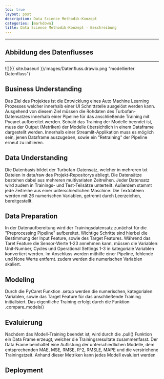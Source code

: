 ```yaml
---
toc: true
layout: post
description: Data Science Methodik-Konzept
categories: [markdown]
title: Data Science Methodik-Konzept - Beschreibung
---
```

---
## Abbildung des Datenflusses
---
![]({{ site.baseurl }}/images/Datenfluss.drawio.png "modellierter Datenfluss")

## Business Understanding

Das Ziel des Projektes ist die Entwicklung eines Auto Machine Learning Prozesses welcher innerhalb einer UI Schnittstelle ausgelöst werden kann.
Ausgehend von diesem Ziel müssen die Rohdaten des Turbofan-Datensatzes innerhalb einer Pipeline für das anschließende Training mit Pycaret aufbereitet werden. Sobald das Training der Modelle beendet ist, muss der Output (Metriken) der Modelle übersichtlich in einem Dataframe dargestellt werden.
Innerhalb einer Streamlit-Applikation muss es möglich sein, jenen Dataframe auszugeben, sowie ein "Retraining" der Pipeline erneut zu initiieren.

## Data Understanding

Die Datenbasis bildet der Turbofan-Datensatz, welcher in mehreren txt Dateien in data/raw des Projekt-Repositorys abliegt. Die Datensätze bestehen dabei  aus mehreren multivariaten Zeitreihen. Jeder Datensatz wird zudem in Trainings- und Test-Teilsätze unterteilt. Außerdem stammt jede Zeitreihe aus einer unterschiedlichen Maschine. Die Textdateien werden mit 26 numerischen Variablen, getrennt durch Leerzeichen, bereitgestellt. 

## Data Preparation

In der Datenaufbereitung wird der Trainingsdatensatz zunächst für die "Preprocessing Pipeline" aufbereitet. Wichtige Schritte sind hierbei die Bestimmung der Input Feature, sowie des Target Features. Während das Taret Feature die Sensor-Werte 1-23 annehmen kann, müssen die Variablen: Unit-Number, Cycles und Operational Settings 1-3 in kategoriale Variablen konvertiert werden.
Im Anschluss werden mithilfe einer Pipeline, fehlende und None Werte entfernt. zudem werden die numerischen Variablen skaliert.

## Modeling

Durch die PyCaret Funktion .setup werden die numerischen, kategorialen Variablen, sowie das Target Feature für das anschließende Training initialisiert.
Das eigentliche Training erfolgt durch die Funktion .compare_models()

## Evaluierung

Nachdem das Modell-Training beendet ist, wird durch die .pull() Funktion ein Data Frame erzeugt, welcher die Trainingsresultate zusammenfasst. 
Der Data Frame beinhaltet eine Auflistung der unterschiedlichen Modelle, dem entsprechenden MAE, MSE, RMSE, R^2, RMSLE, MAPE und die verstrichene Trainingstzeit. Anhand dieser Metriken kann jedes Modell evaluiert werden

## Deployment
